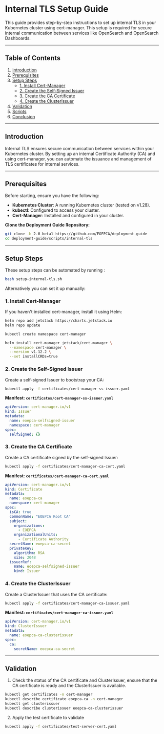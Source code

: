 # Internal TLS Setup Guide

This guide provides step-by-step instructions to set up internal TLS in your Kubernetes cluster using cert-manager. This setup is required for secure internal communication between services like OpenSearch and OpenSearch Dashboards.

---

## Table of Contents

1. [Introduction](#introduction)
2. [Prerequisites](#prerequisites)
3. [Setup Steps](#setup-steps)
    - [1. Install Cert-Manager](#1-install-cert-manager)
    - [2. Create the Self-Signed Issuer](#2-create-the-self-signed-issuer)
    - [3. Create the CA Certificate](#3-create-the-ca-certificate)
    - [4. Create the ClusterIssuer](#4-create-the-clusterissuer)
4. [Validation](#validation)
5. [Scripts](#scripts)
6. [Conclusion](#conclusion)

---

## Introduction

Internal TLS ensures secure communication between services within your Kubernetes cluster. By setting up an internal Certificate Authority (CA) and using cert-manager, you can automate the issuance and management of TLS certificates for internal services.

---

## Prerequisites

Before starting, ensure you have the following:

- **Kubernetes Cluster**: A running Kubernetes cluster (tested on v1.28).
- **kubectl**: Configured to access your cluster.
- **Cert-Manager**: Installed and configured in your cluster.

**Clone the Deployment Guide Repository:**

```bash
git clone -b 2.0-beta1 https://github.com/EOEPCA/deployment-guide
cd deployment-guide/scripts/internal-tls
```

---

## Setup Steps

These setup steps can be automated by running :
```bash
bash setup-internal-tls.sh
```

Alternatively you can set it up manually:
### 1. Install Cert-Manager

If you haven't installed cert-manager, install it using Helm:

```bash
helm repo add jetstack https://charts.jetstack.io
helm repo update

kubectl create namespace cert-manager

helm install cert-manager jetstack/cert-manager \
  --namespace cert-manager \
  --version v1.12.2 \
  --set installCRDs=true
```

### 2. Create the Self-Signed Issuer

Create a self-signed Issuer to bootstrap your CA:

```bash
kubectl apply -f certificates/cert-manager-ss-issuer.yaml
```

**Manifest: `certificates/cert-manager-ss-issuer.yaml`**

```yaml
apiVersion: cert-manager.io/v1
kind: Issuer
metadata:
  name: eoepca-selfsigned-issuer
  namespace: cert-manager
spec:
  selfSigned: {}
```

### 3. Create the CA Certificate

Create a CA certificate signed by the self-signed Issuer:

```bash
kubectl apply -f certificates/cert-manager-ca-cert.yaml
```

**Manifest: `certificates/cert-manager-ca-cert.yaml`**

```yaml
apiVersion: cert-manager.io/v1
kind: Certificate
metadata:
  name: eoepca-ca
  namespace: cert-manager
spec:
  isCA: true
  commonName: "EOEPCA Root CA"
  subject:
    organizations:
      - EOEPCA
    organizationalUnits:
      - Certificate Authority
  secretName: eoepca-ca-secret
  privateKey:
    algorithm: RSA
    size: 2048
  issuerRef:
    name: eoepca-selfsigned-issuer
    kind: Issuer
```

### 4. Create the ClusterIssuer

Create a ClusterIssuer that uses the CA certificate:

```bash
kubectl apply -f certificates/cert-manager-ca-issuer.yaml
```

**Manifest: `certificates/cert-manager-ca-issuer.yaml`**

```yaml
apiVersion: cert-manager.io/v1
kind: ClusterIssuer
metadata:
  name: eoepca-ca-clusterissuer
spec:
  ca:
    secretName: eoepca-ca-secret
```

---

## Validation

1. Check the status of the CA certificate and ClusterIssuer, ensure that the CA certificate is ready and the ClusterIssuer is available.

```bash
kubectl get certificates -n cert-manager
kubectl describe certificate eoepca-ca -n cert-manager
kubectl get clusterissuer
kubectl describe clusterissuer eoepca-ca-clusterissuer
```

2. Apply the test certificate to validate

```bash
kubectl apply -f certificates/test-server-cert.yaml 
```
